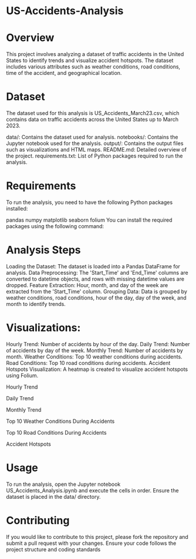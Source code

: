# US-Accidents-Analysis
# Overview
This project involves analyzing a dataset of traffic accidents in the United States to identify trends and visualize accident hotspots. The dataset includes various attributes such as weather conditions, road conditions, time of the accident, and geographical location.

# Dataset
The dataset used for this analysis is US_Accidents_March23.csv, which contains data on traffic accidents across the United States up to March 2023.

data/: Contains the dataset used for analysis.
notebooks/: Contains the Jupyter notebook used for the analysis.
output/: Contains the output files such as visualizations and HTML maps.
README.md: Detailed overview of the project.
requirements.txt: List of Python packages required to run the analysis.

# Requirements
To run the analysis, you need to have the following Python packages installed:

pandas
numpy
matplotlib
seaborn
folium
You can install the required packages using the following command:

# Analysis Steps
Loading the Dataset: The dataset is loaded into a Pandas DataFrame for analysis.
Data Preprocessing: The 'Start_Time' and 'End_Time' columns are converted to datetime objects, and rows with missing datetime values are dropped.
Feature Extraction: Hour, month, and day of the week are extracted from the 'Start_Time' column.
Grouping Data: Data is grouped by weather conditions, road conditions, hour of the day, day of the week, and month to identify trends.
# Visualizations:
Hourly Trend: Number of accidents by hour of the day.
Daily Trend: Number of accidents by day of the week.
Monthly Trend: Number of accidents by month.
Weather Conditions: Top 10 weather conditions during accidents.
Road Conditions: Top 10 road conditions during accidents.
Accident Hotspots Visualization: A heatmap is created to visualize accident hotspots using Folium.

Hourly Trend

Daily Trend

Monthly Trend

Top 10 Weather Conditions During Accidents

Top 10 Road Conditions During Accidents

Accident Hotspots

# Usage
To run the analysis, open the Jupyter notebook US_Accidents_Analysis.ipynb and execute the cells in order. Ensure the dataset is placed in the data/ directory.

# Contributing
If you would like to contribute to this project, please fork the repository and submit a pull request with your changes. Ensure your code follows the project structure and coding standards
